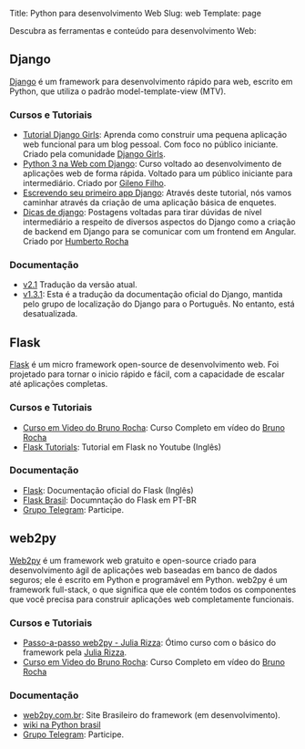 Title: Python para desenvolvimento Web
Slug: web
Template: page

Descubra as ferramentas e conteúdo para desenvolvimento Web:

## Django

[Django](https://www.djangoproject.com/) é um framework para desenvolvimento rápido para web, escrito em Python, que utiliza o padrão model-template-view (MTV).

### Cursos e Tutoriais

- [Tutorial Django Girls](https://tutorial.djangogirls.org/pt/): Aprenda como construir uma pequena aplicação web funcional para um blog pessoal. Com foco no público iniciante. Criado pela comunidade [Django Girls](https://djangogirls.org).
- [Python 3 na Web com Django](https://www.udemy.com/python-3-na-web-com-django-basico-intermediario): Curso voltado ao desenvolvimento de aplicações web de forma rápida. Voltado para um público iniciante para intermediário. Criado por [Gileno Filho](https://twitter.com/gilenofilho).
- [Escrevendo seu primeiro app Django](https://docs.djangoproject.com/pt-br/2.1/intro/tutorial01/): Através deste tutorial, nós vamos caminhar através da criação de uma aplicação básica de enquetes.
- [Dicas de django](https://humberto.io/pt-br/tags/django/): Postagens voltadas para tirar dúvidas de nível intermediário a respeito de diversos aspectos do Django como a criação de backend em Django para se comunicar com um frontend em Angular. Criado por [Humberto Rocha](https://humberto.io/blog/)

### Documentação

- [v2.1](https://docs.djangoproject.com/pt-br/2.1/) Tradução da versão atual.
- [v1.3.1](http://waltercruz.github.io/django-l10n-portuguese/): Esta é a tradução da documentação oficial do Django, mantida pelo grupo de localização do Django para o Português. No entanto, está desatualizada.

## Flask

[Flask](https://flask.palletsprojects.com/en/1.1.x/) é um micro framework open-source de desenvolvimento web. Foi projetado para tornar o inicio rápido e fácil, com a capacidade de escalar até aplicações completas.

### Cursos e Tutoriais

- [Curso em Video do Bruno Rocha](https://codeshow.com.br/tags/flask/): Curso Completo em vídeo do [Bruno Rocha](http://brunorocha.org/)
- [Flask Tutorials](https://www.youtube.com/watch?v=MwZwr5Tvyxo&list=PL-osiE80TeTs4UjLw5MM6OjgkjFeUxCYH): Tutorial em Flask no Youtube (Inglês)

### Documentação

- [Flask](https://flask.palletsprojects.com/en/1.1.x/): Documentação oficial do Flask (Inglês)
- [Flask Brasil](https://flask-ptbr.readthedocs.io/en/latest/index.html): Documntação do Flask em PT-BR
- [Grupo Telegram](https://t.me/flaskbrasil): Participe.

## web2py

[Web2py](https://http://web2py.com/) é um framework web gratuito e open-source criado para desenvolvimento ágil de aplicações web baseadas em banco de dados seguros; ele é escrito em Python e programável em Python. web2py é um framework full-stack, o que significa que ele contém todos os componentes que você precisa para construir aplicações web completamente funcionais.

### Cursos e Tutoriais

- [Passo-a-passo web2py - Julia Rizza](https://juliarizza.wordpress.com/2015/08/03/passo-a-passo-web2py-1o-passo): Ótimo curso com o básico do framework pela [Julia Rizza](https://juliarizza.wordpress.com).
- [Curso em Video do Bruno Rocha](https://www.youtube.com/playlist?list=PL5CWed0-MqAPLiMS5gJvWKZDBez-vcRuN): Curso Completo em vídeo do [Bruno Rocha](http://brunorocha.org/)

### Documentação

- [web2py.com.br](https://web2py.com.br/): Site Brasileiro do framework (em desenvolvimento).
- [wiki na Python brasil](https://wiki.python.org.br/web2py/)
- [Grupo Telegram](https://t.me/web2pybrasil): Participe.
